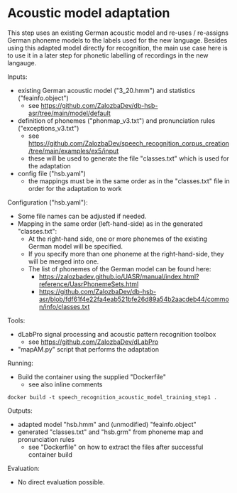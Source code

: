 # Acoustic model adaptation

This step uses an existing German acoustic model and re-uses / re-assigns German phoneme models to
the labels used for the new language. Besides using this adapted model directly for recognition, the
main use case here is to use it in a later step for phonetic labelling of recordings in the new langauge.

Inputs:

* existing German acoustic model ("3_20.hmm") and statistics ("feainfo.object")
    * see https://github.com/ZalozbaDev/db-hsb-asr/tree/main/model/default
* definition of phonemes ("phonmap_v3.txt") and pronunciation rules ("exceptions_v3.txt")
    * see https://github.com/ZalozbaDev/speech_recognition_corpus_creation/tree/main/examples/ex5/input
    * these will be used to generate the file "classes.txt" which is used for the adaptation
* config file ("hsb.yaml")
    * the mappings must be in the same order as in the "classes.txt" file in order for the adaptation to work

Configuration ("hsb.yaml"):

* Some file names can be adjusted if needed.
* Mapping in the same order (left-hand-side) as in the generated "classes.txt":
    * At the right-hand side, one or more phonemes of the existing German model will be specified.
    * If you specify more than one phoneme at the right-hand-side, they will be merged into one.
    * The list of phonemes of the German model can be found here:
        * https://zalozbadev.github.io/UASR/manual/index.html?reference/UasrPhonemeSets.html
        * https://github.com/ZalozbaDev/db-hsb-asr/blob/fdf61f4e22fa4eab521bfe26d89a54b2aacdeb44/common/info/classes.txt
    
Tools:

* dLabPro signal processing and acoustic pattern recognition toolbox
    * see https://github.com/ZalozbaDev/dLabPro
* "mapAM.py" script that performs the adaptation

Running:

* Build the container using the supplied "Dockerfile"
    * see also inline comments
    
```console
docker build -t speech_recognition_acoustic_model_training_step1 .
```


Outputs:

* adapted model "hsb.hmm" and (unmodified) "feainfo.object"
* generated "classes.txt" and "hsb.grm" from phoneme map and pronunciation rules 
	* see "Dockerfile" on how to extract the files after successful container build

Evaluation:

* No direct evaluation possible.
